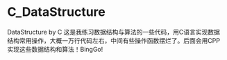 # C_DataStructure
DataStructure by C
这是我练习数据结构与算法的一些代码，用C语言实现数据结构常用操作，大概一万行代码左右，中间有些操作函数摆烂了。后面会用CPP实现这些数据结构和算法！BingGo!
